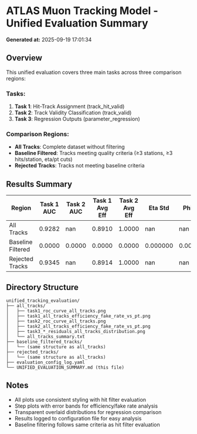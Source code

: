 # ATLAS Muon Tracking Model - Unified Evaluation Summary

**Generated at:** 2025-09-19 17:01:34

## Overview

This unified evaluation covers three main tasks across three comparison regions:

### Tasks:
1. **Task 1**: Hit-Track Assignment (track_hit_valid)
2. **Task 2**: Track Validity Classification (track_valid)
3. **Task 3**: Regression Outputs (parameter_regression)

### Comparison Regions:
- **All Tracks**: Complete dataset without filtering
- **Baseline Filtered**: Tracks meeting quality criteria (≥3 stations, ≥3 hits/station, eta/pt cuts)
- **Rejected Tracks**: Tracks not meeting baseline criteria

## Results Summary

| Region | Task 1 AUC | Task 2 AUC | Task 1 Avg Eff | Task 2 Avg Eff | Eta Std | Phi Std | qpt Std |
|--------|------------|------------|----------------|----------------|---------|---------|----------|
| All Tracks | 0.9282 | nan | 0.8910 | 1.0000 | nan | nan | 0.070859 |
| Baseline Filtered | 0.0000 | 0.0000 | 0.0000 | 0.0000 | 0.000000 | 0.000000 | 0.000000 |
| Rejected Tracks | 0.9345 | nan | 0.8914 | 1.0000 | nan | nan | 0.071469 |

## Directory Structure

```
unified_tracking_evaluation/
├── all_tracks/
│   ├── task1_roc_curve_all_tracks.png
│   ├── task1_all_tracks_efficiency_fake_rate_vs_pt.png
│   ├── task2_roc_curve_all_tracks.png
│   ├── task2_all_tracks_efficiency_fake_rate_vs_pt.png
│   ├── task3_*_residuals_all_tracks_distribution.png
│   └── all_tracks_summary.txt
├── baseline_filtered_tracks/
│   └── (same structure as all_tracks)
├── rejected_tracks/
│   └── (same structure as all_tracks)
├── evaluation_config_log.yaml
└── UNIFIED_EVALUATION_SUMMARY.md (this file)
```

## Notes

- All plots use consistent styling with hit filter evaluation
- Step plots with error bands for efficiency/fake rate analysis
- Transparent overlaid distributions for regression comparison
- Results logged to configuration file for easy analysis
- Baseline filtering follows same criteria as hit filter evaluation
